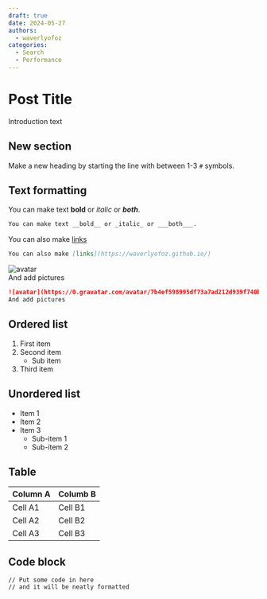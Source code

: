 ```yaml
---
draft: true
date: 2024-05-27
authors:
  - waverlyofoz
categories:
  - Search
  - Performance
---
```


# Post Title

Introduction text

## New section

Make a new heading by starting the line with between 1-3 `#` symbols.

## Text formatting

You can make text __bold__ or _italic_ or ___both___.

```markdown
You can make text __bold__ or _italic_ or ___both___.
```

You can also make [links](https://waverlyofoz.github.io/)

```markdown
You can also make [links](https://waverlyofoz.github.io/)
```

![avatar](https://0.gravatar.com/avatar/7b4ef598995df73a7ad212d939f740b8baff2699fb021ae1d668b191039b5f7e?size=256)  
And add pictures

```markdown
![avatar](https://0.gravatar.com/avatar/7b4ef598995df73a7ad212d939f740b8baff2699fb021ae1d668b191039b5f7e?size=256)  
And add pictures
```

## Ordered list

1. First item
2. Second item
   - Sub item
3. Third item

## Unordered list

- Item 1
- Item 2
- Item 3
  - Sub-item 1
  - Sub-item 2
 
## Table

| Column A | Columb B |
| -------- | -------- |
| Cell A1  | Cell B1  |
| Cell A2  | Cell B2  |
| Cell A3  | Cell B3  |

## Code block

```
// Put some code in here
// and it will be neatly formatted
```
